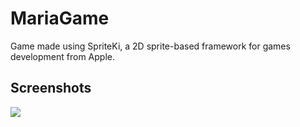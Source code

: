 # MariaGame

Game made using SpriteKi, a 2D sprite-based framework for games development from Apple.


## Screenshots

<p float="left">
<img src="https://github.com/mariadev/MariaGame/Screenshots/game.gif">
</p>
